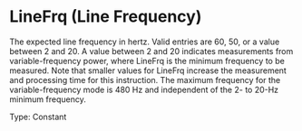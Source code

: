 # LineFrq (Line Frequency)

The expected line frequency in hertz. Valid entries are 60, 50, or a value between 2 and 20. A value between 2 and 20 indicates measurements from variable-frequency power, where LineFrq is the minimum frequency to be measured. Note that smaller values for LineFrq increase the measurement and processing time for this instruction. The maximum frequency for the variable-frequency mode is 480 Hz and independent of the 2- to 20-Hz minimum frequency.

Type: Constant
